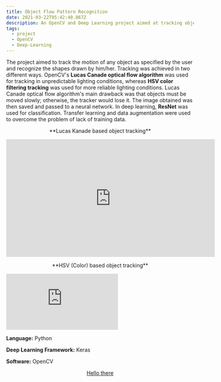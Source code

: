 ```yaml
---
title: Object Flow Pattern Recognition
date: 2021-03-22T05:42:40.867Z
description: An OpenCV and Deep Learning project aimed at tracking objects.
tags:
  - project
  - OpenCV
  - Deep-Learning
---
```

The project aimed to track the motion of any object as specified by the user and recognize the shapes drawn by him/her. Tracking was achieved in two different ways. OpenCV's **Lucas Canade optical flow algorithm** was used for tracking in unpredictable lighting conditions, whereas **HSV color filtering tracking** was used for more reliable lighting conditions. Lucas Canade optical flow algorithm's main drawback was that objects must be moved slowly; otherwise, the tracker would lose it. The image obtained was then saved and passed to a neural network.
In deep learning, **ResNet** was used for classification. Transfer learning and data augmentation were used to overcome the problem of lack of training data.

<p style="text-align: center;"> **Lucas Kanade based object tracking** </p>

<iframe width="560" height="315" src="https://www.youtube.com/embed/to8-a4RE6pk" title="YouTube video player" frameborder="0" allow="accelerometer; autoplay; clipboard-write; encrypted-media; gyroscope; picture-in-picture" allowfullscreen></iframe>

<p style="text-align: center;"> **HSV (Color) based object tracking** </p>

<Embed
  src="https://www.youtube.com/embed/ZF7Sug0LiTk"
/>

**Language:** Python

**Deep Learning Framework:** Keras

**Software:** OpenCV

<p style="text-align: center;">
<a href="https://github.com/SarthakNarayan/Summer-Project">Hello there</a>

</p>